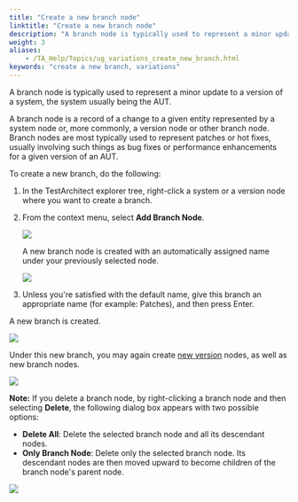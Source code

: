 ```yaml
--- 
title: "Create a new branch node"
linktitle: "Create a new branch node"
description: "A branch node is typically used to represent a minor update to a version of a system, the system usually being the AUT."
weight: 3
aliases: 
    - /TA_Help/Topics/ug_variations_create_new_branch.html
keywords: "create a new branch, variations"
---
```


A branch node is typically used to represent a minor update to a version of a system, the system usually being the AUT.

A branch node is a record of a change to a given entity represented by a system node or, more commonly, a version node or other branch node. Branch nodes are most typically used to represent patches or hot fixes, usually involving such things as bug fixes or performance enhancements for a given version of an AUT.

To create a new branch, do the following:

1.  In the TestArchitect explorer tree, right-click a system or a version node where you want to create a branch.

2.  From the context menu, select **Add Branch Node**.

    ![](/images/TA_Help/Images/Add_branch_variation.png)

    A new branch node is created with an automatically assigned name under your previously selected node.

    ![](/images/TA_Help/Images/New_branch_effect.png)

3.  Unless you're satisfied with the default name, give this branch an appropriate name \(for example: Patches\), and then press Enter.


A new branch is created.

![](/images/TA_Help/Images/New_branch_car_rental.png)

Under this new branch, you may again create [new version](/TA_Help/Topics/Variations_create_linked_create_new_version_node.html) nodes, as well as new branch nodes.

![](/images/TA_Help/Images/New_branch_car_rental_subversion.png)

**Note:** If you delete a branch node, by right-clicking a branch node and then selecting **Delete**, the following dialog box appears with two possible options:

-   **Delete All**: Delete the selected branch node and all its descendant nodes.
-   **Only Branch Node**: Delete only the selected branch node. Its descendant nodes are then moved upward to become children of the branch node's parent node.

![](/images/TA_Help/Images/delete_branch_node.png)


